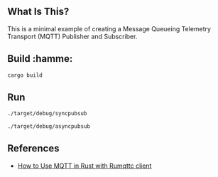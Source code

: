 ## **What Is This?**
This is a minimal example of creating a Message Queueing Telemetry Transport (MQTT) Publisher and Subscriber. 

## **Build** :hamme:

```bash
cargo build
```

## **Run**

```bash
./target/debug/syncpubsub
```

```bash
./target/debug/asyncpubsub
```

## **References**

- [How to Use MQTT in Rust with Rumqttc client](https://www.emqx.com/en/blog/how-to-use-mqtt-in-rust#choosing-a-rust-based-mqtt-library)